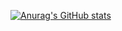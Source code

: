 [![Anurag's GitHub stats](https://github-readme-stats.vercel.app/api?username=kvphan5)](https://github.com/anuraghazra/github-readme-stats)
